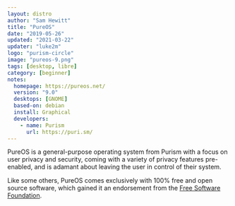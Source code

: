 ```yaml
---
layout: distro
author: "Sam Hewitt"
title: "PureOS"
date: "2019-05-26"
updated: "2021-03-22"
updater: "luke2m"
logo: "purism-circle"
image: "pureos-9.png"
tags: [desktop, libre]
category: [beginner]
notes:
  homepage: https://pureos.net/
  version: "9.0"
  desktops: [GNOME]
  based-on: debian
  install: Graphical
  developers:
    - name: Purism
      url: https://puri.sm/
---
```


PureOS is a general-purpose operating system from Purism with a focus on user privacy and security, coming with a variety of privacy features pre-enabled, and is adamant about leaving the user in control of their system.

Like some others, PureOS comes exclusively with 100% free and open source software, which gained it an endorsement from the [Free Software Foundation](https://fsf.org/).
